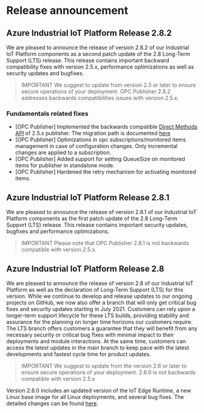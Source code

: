 # Release announcement

## Azure Industrial IoT Platform Release 2.8.2

We are pleased to announce the release of version 2.8.2 of our Industrial IoT Platform components as a second patch update of the 2.8 Long-Term Support (LTS) release. This release contains important backward compatibility fixes with version 2.5.x, performance optimizations as well as security updates and bugfixes.

> IMPORTANT
> We suggest to update from  version 2.5 or later to ensure secure operations of your deployment. OPC Publisher 2.8.2 addresses backwards compatibilities issues with version 2.5.x.

### Fundamentals related fixes

- [OPC Publisher] Implemented the backwards compatible [Direct Methods API](modules/publisher-directmethods.md) of 2.5.x publisher. The migration path is documented [here](modules/publisher-migrationpath.md)
- [OPC Publisher] Optimizations in opc subscriptions/monitored items management in case of configuration changes. Only incremental changes are applied to a subscription.
- [OPC Publisher] Added support for setting QueueSize on monitored items for publisher in standalone mode.
- [OPC Publisher] Hardened the retry mechanism for activating monitored items.

## Azure Industrial IoT Platform Release 2.8.1

We are pleased to announce the release of version 2.8.1 of our Industrial IoT Platform components as the first patch update of the 2.8 Long-Term Support (LTS) release. This release contains important security updates, bugfixes and performance optimizations.

> IMPORTANT
> Please note that OPC Publisher 2.8.1 is not backwards compatible with version 2.5.x.

## Azure Industrial IoT Platform Release 2.8

We are pleased to announce the release of version 2.8 of our Industrial IoT Platform as well as the declaration of Long-Term Support (LTS) for this version.
While we continue to develop and release updates to our ongoing projects on GitHub, we now also offer a branch that will only get critical bug fixes and security updates starting in July 2021. Customers can rely upon a longer-term support lifecycle for these LTS builds, providing stability and assurance for the planning on longer time horizons our customers require. The LTS branch offers customers a guarantee that they will benefit from any necessary security or critical bug fixes with minimal impact to their deployments and module interactions. At the same time, customers can access the latest updates in the main branch to keep pace with the latest developments and fastest cycle time for product updates.

> IMPORTANT
> We suggest to update from the version 2.6 or later to ensure secure operations of your deployment. 2.8.0 is not backwards compatible with version 2.5.x

Version 2.8.0 includes an updated version of the IoT Edge Runtime, a new Linux base image for all Linux deployments, and several bug fixes. The detailed changes can be found [here](https://github.com/Azure/Industrial-IoT/releases/tag/2.8.0).

